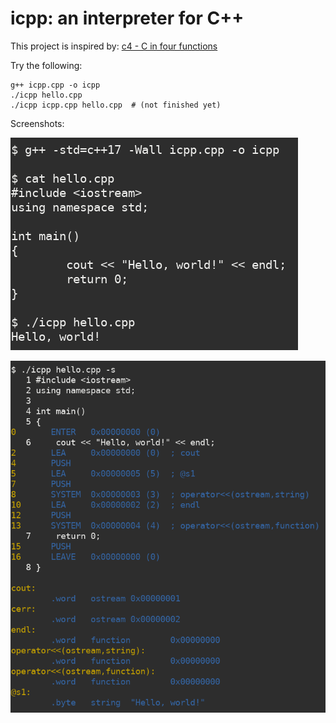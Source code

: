 # icpp: an interpreter for C++

This project is inspired by: [c4 - C in four functions](https://github.com/rswier/c4)

Try the following:

```
g++ icpp.cpp -o icpp
./icpp hello.cpp
./icpp icpp.cpp hello.cpp  # (not finished yet)
```

Screenshots:

![](images/screenshot-1.png)

![](images/screenshot-2.png)
